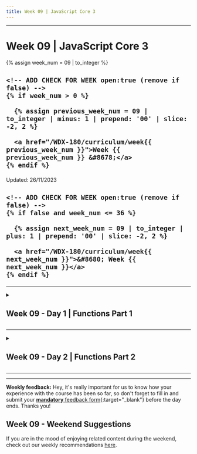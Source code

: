 ```yaml
---
title: Week 09 | JavaScript Core 3
---
```


<hr class="mb-0">

<h1 id="{{ Week 09-JavaScript Core 3 | slugify }}">
  <span class="week-prefix">Week 09 |</span> JavaScript Core 3
</h1>

<div class="week-controls">

  {% assign week_num = 09 | to_integer %}

  <h2 class="week-controls__previous_week">

    <!-- ADD CHECK FOR WEEK open:true (remove if false) -->
    {% if week_num > 0 %}

      {% assign previous_week_num = 09 | to_integer | minus: 1 | prepend: '00' | slice: -2, 2 %}

      <a href="/WDX-180/curriculum/week{{ previous_week_num }}">Week {{ previous_week_num }} &#8678;</a>
    {% endif %}

  </h2>

  <span>Updated: 26/11/2023</span>

  <h2 class="week-controls__next_week">

    <!-- ADD CHECK FOR WEEK open:true (remove if false) -->
    {% if false and week_num <= 36 %}

      {% assign next_week_num = 09 | to_integer | plus: 1 | prepend: '00' | slice: -2, 2 %}

      <a href="/WDX-180/curriculum/week{{ next_week_num }}">&#8680; Week {{ next_week_num }}</a>
    {% endif %}

  </h2>

</div>

---

<!-- Week 09 - Day 1 | Functions Part 1 -->
<details markdown="1">
  <summary>
    <h2>
      <span class="summary-day">Week 09 - Day 1</span> | Functions Part 1</h2>
  </summary>

### Schedule

  - [Study](#study-plan-NN)
  - [Exercises](#exercises-NN)
  - [Extra Resources](#extra-resources-NN)

### Study Plan

  Another essential concept in coding is functions, which allow you to store a piece of code that does a single task inside a defined block, and then call that code whenever you need it using a single short command — rather than having to type out the same code multiple times. In this module we'll explore fundamental concepts behind functions such as basic syntax, how to invoke and define them, scope, and parameters.

  In JavaScript, you'll find functions everywhere. In fact, we've been using functions all the way through the course so far; we've just not been talking about them very much. Now is the time, however, for us to start talking about functions explicitly, and really exploring their syntax.

  Pretty much anytime you make use of a JavaScript structure that features a pair of parentheses — () — and you're not using a common built-in language structure like a for loop, while or do...while loop, or if...else statement, you are making use of a function.

  > The examples and exercises in this repository all use () => {} (arrow functions), while many resources online cover function functions. Why? Because arrow functions are simpler to study in the debugger. That's all you need to know for now!



  - [Watch: **JavaScript Functions In 90 Seconds**](https://www.youtube.com/watch?v=UY182o4J5_Y){:target="_blank"}
    - **Duration:** 2min
    - **Level:** Beginner

  <!-- TODO: INTEGRATE  -->


  - [Study: **Function Basics** @javascript.info](https://javascript.info/function-basics){:target="_blank"}
    - **Level:** Beginner

  Make sure to follow the guides on **Setting up Study Lenses (v2) on your System**. Once `lenses2` is properly installed on your system, you can go to your `WDX-180` folder and run `lenses2` with the material for this Module:

  - `cd WDX-180/`
  - `lenses2 curriculum/modules/javascript/denepo/_inside-js/3-functions/`

  or just:

  - `cd WDX-180/curriculum/modules/javascript/denepo/_inside-js/3-functions/`
  - `lenses2`

  You should focus and study the following modules (included within `3-functions/`):

  - **1-functions**
  - **2-documenting-functions**
  - **3-the-callstack**
  - **4-local-param-parent**

<!-- Summary -->

<!-- Exercises -->

### Extra Resources

  - [Function Basics @ The Coding Train](https://www.youtube.com/watch?v=wRHAitGzBrg){:target="_blank"}
  - [5.2: Function Parameters and Arguments @ The Coding Train](https://www.youtube.com/watch?v=zkc417YapfE){:target="_blank"}
  - [5.3: Functions and Return @ The Coding Train](https://www.youtube.com/watch?v=qRnUBiTJ66Y){:target="_blank"}

<!-- Sources and Attributions -->
  
</details>

<hr class="mt-1">

<!-- Week 09 - Day 2 | Functions Part 2 -->
<details markdown="1">
  <summary>
    <h2>
      <span class="summary-day">Week 09 - Day 2</span> | Functions Part 2</h2>
  </summary>

### Schedule

  - [Study](#study-plan-NN)
  - [Exercises](#exercises-NN)
  - [Extra Resources](#extra-resources-NN)

### Study Plan

  Make sure to follow the guides on **Setting up Study Lenses (v2) on your System**. Once `lenses2` is properly installed on your system, you can go to your `WDX-180` folder and run `lenses2` with the material for this Module:

  - `cd WDX-180/`
  - `lenses2 curriculum/modules/javascript/denepo/_inside-js/6-using-functions/`

  or just:

  - `cd WDX-180/curriculum/modules/javascript/denepo/_inside-js/6-using-functions/`
  - `lenses2`

  You should focus and study the following modules (included within `6-using-functions/`):

  - **1-calling-functions**
  - **2-writing-functions**
  - **3-refactoring-functions**
  - **4-reverse-engineering**
  - **5-dom-io**

<!-- Summary -->

<!-- Exercises -->

<!-- Extra Resources -->

<!-- Sources and Attributions -->
  
</details>

<hr class="mt-1">



<hr class="mt-1">

**Weekly feedback:** Hey, it's really important for us to know how your experience with the course has been so far, so don't forget to fill in and submit your [**mandatory** feedback form](https://forms.gle/S6Zg3bbS2uuwsSZF9){:target="_blank"} before the day ends. Thanks you!

## Week 09 - Weekend Suggestions

If you are in the mood of enjoying related content during the weekend, check out our weekly recommendations [here](WEEKEND.md).